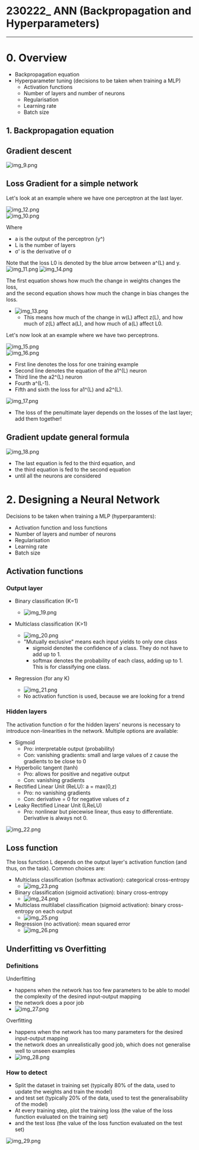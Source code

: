 # 230222_ ANN (Backpropagation and Hyperparameters)

---

# 0. Overview
- Backpropagation equation
- Hyperparameter tuning (decisions to be taken when training a MLP)
  - Activation functions
  - Number of layers and number of neurons
  - Regularisation
  - Learning rate
  - Batch size


## 1. Backpropagation equation
## Gradient descent
![img_9.png](../images/img_9.png)

## Loss Gradient for a simple network
Let's look at an example where we have one perceptron at the last layer.

![img_12.png](../images/img_12.png)<br>
![img_10.png](../images/img_10.png)

Where
- a is the output of the perceptron (y^)
- L is the number of layers
- σ' is the derivative of σ

Note that the loss L0 is denoted by the blue arrow between a^(L) and y.<br>
![img_11.png](../images/img_11.png)
![img_14.png](../images/img_14.png)

The first equation shows how much the change in weights changes the loss,<br>
and the second equation shows how much the change in bias changes the loss.
- ![img_13.png](../images/img_13.png)
  - This means how much of the change in w(L) affect z(L), and how much of z(L) affect a(L), and how much of a(L) affect L0.


Let's now look at an example where we have two perceptrons.

![img_15.png](../images/img_15.png)<br>
![img_16.png](../images/img_16.png)

- First line denotes the loss for one training example
- Second line denotes the equation of the a1^(L) neuron
- Third line the a2^(L) neuron
- Fourth a^(L-1).
- Fifth and sixth the loss for a1^(L) and a2^(L).

![img_17.png](../images/img_17.png)
- The loss of the penultimate layer depends on the losses of the last layer; add them together!

## Gradient update general formula
![img_18.png](../images/img_18.png)

- The last equation is fed to the third equation, and
- the third equation is fed to the second equation
- until all the neurons are considered


# 2. Designing a Neural Network
Decisions to be taken when training a MLP (hyperparamters):
- Activation function and loss functions
- Number of layers and number of neurons
- Regularisation
- Learning rate 
- Batch size

## Activation functions
### Output layer
- Binary classification (K=1)
  - ![img_19.png](../images/img_19.png)

- Multiclass classification (K>1)
  - ![img_20.png](../images/img_20.png)
  - "Mutually exclusive" means each input yields to only one class
    - sigmoid denotes the confidence of a class. They do not have to add up to 1.
    - softmax denotes the probability of each class, adding up to 1. This is for classifying one class.

- Regression (for any K)
  - ![img_21.png](../images/img_21.png)
  - No activation function is used, because we are looking for a trend

### Hidden layers
The activation function σ for the hidden layers' neurons is necessary to introduce non-linearities in the network.
Multiple options are available:
- Sigmoid
  - Pro: interpretable output (probability)
  - Con: vanishing gradients: small and large values of z cause the gradients to be close to 0
- Hyperbolic tangent (tanh)
  - Pro: allows for positive and negative output
  - Con: vanishing gradients
- Rectified Linear Unit (ReLU): a = max(0,z)
  - Pro: no vanishing gradients
  - Con: derivative = 0 for negative values of z
- Leaky Rectified Linear Unit (LReLU)
  - Pro: nonlinear but piecewise linear, thus easy to differentiate. Derivative is always not 0.


![img_22.png](../images/img_22.png)


## Loss function
The loss function L depends on the output layer's activation function (and thus, on the task).
Common choices are:
- Multiclass classification (softmax activation): categorical cross-entropy
  - ![img_23.png](../images/img_23.png)
- Binary classification (sigmoid activation): binary cross-entropy
  - ![img_24.png](../images/img_24.png)
- Multiclass multilabel classification (sigmoid activation): binary cross-entropy on each output
  - ![img_25.png](../images/img_25.png)
- Regression (no activation): mean squared error
  - ![img_26.png](../images/img_26.png)

## Underfitting vs Overfitting
### Definitions
Underfitting
- happens when the network has too few parameters to be able to model the complexity of the desired input-output mapping
- the network does a poor job
- ![img_27.png](../images/img_27.png)

Overfitting
- happens when the network has too many parameters for the desired input-output mapping
- the network does an unrealistically good job, which does not generalise well to unseen examples
- ![img_28.png](../images/img_28.png)

### How to detect
- Split the dataset in training set (typically 80% of the data, used to update the weights and train the model)
- and test set (typically 20% of the data, used to test the generalisability of the model)
- At every training step, plot the training loss (the value of the loss function evaluated on the training set)
- and the test loss (the value of the loss function evaluated on the test set)

![img_29.png](../images/img_29.png)